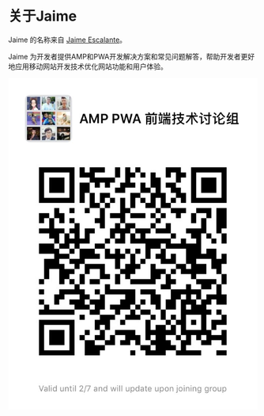 # 关于Jaime

Jaime 的名称来自 [Jaime Escalante](https://en.wikipedia.org/wiki/Jaime_Escalante)。

Jaime 为开发者提供AMP和PWA开发解决方案和常见问题解答，帮助开发者更好地应用移动网站开发技术优化网站功能和用户体验。

![](.gitbook/assets/1470048021.jpg)

